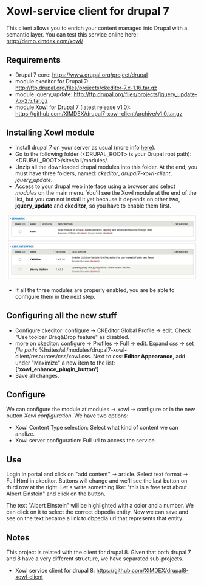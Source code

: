 # Xowl-service client for drupal 7
This client allows you to enrich your content managed into Drupal with a semantic layer. You can test this service online here: http://demo.ximdex.com/xowl/

## Requirements
* Drupal 7 core: https://www.drupal.org/project/drupal
* module ckeditor for Drupal 7: http://ftp.drupal.org/files/projects/ckeditor-7.x-1.16.tar.gz
* module jquery_update: http://ftp.drupal.org/files/projects/jquery_update-7.x-2.5.tar.gz
* module Xowl for Drupal 7 (latest release v1.0): https://github.com/XIMDEX/drupal7-xowl-client/archive/v1.0.tar.gz

## Installing Xowl module
* Install drupal 7 on your server as usual (more info [here](https://www.drupal.org/documentation/install/beginners)). 
* Go to the following folder (<DRUPAL_ROOT> is your Drupal root path): <DRUPAL_ROOT>/sites/all/modules/.
* Unzip all the downloaded drupal modules into this folder. At the end, you must have three folders, named: *ckeditor*, *drupal7-xowl-client*, *jquery_update*.
* Access to your drupal web interface using a browser and select *modules* on the main menu. You'll see the Xowl module at the end of the list, but you can not install it yet because it depends on other two, **jquery_update** and **ckeditor**, so you have to enable them first.

![Installing Xowl module and its dependencies](/resources/images/drupal7_xowl_1.png)

* If all the three modules are properly enabled, you are be able to configure them in the next step.

## Configuring all the new stuff
* Configure ckeditor: configure -> CKEditor Global Profile -> edit. Check "Use toolbar Drag&Drop feature" as disabled.
* more on ckeditor: configure -> Profiles -> Full -> edit. Expand *css* -> set *file path*: %hsites/all/modules/drupal7-xowl-client/resources/css/xowl.css. Next to css: **Editor Appearance**, add under "Maximize" a new item to the list: **['xowl_enhance_plugin_button']**
* Save all changes.

## Configure
We can configure the module at modules -> xowl -> configure or in the new button *Xowl configuration*. We have two options:

 * Xowl Content Type selection: Select what kind of content we can analize.
 * Xowl server configuration: Full url to access the service.

## Use
Login in portal and click on "add content" -> article. Select text format -> Full Html in ckeditor. Buttons will change and we'll see the last button on third row at the right. Let's write something like: "this is a free text about Albert Einstein" and click on the button.

The text "Albert Einstein" will be highlighted with a color and a number. We can click on it to select the correct dbpedia entity. Now we can save and see on the text became a link to dbpedia uri that represents that entity.

## Notes
This project is related with the client for drupal 8. Given that both drupal 7 and 8 have a very different structure, we have separated sub-projects.

* Xowl service client for drupal 8: https://github.com/XIMDEX/drupal8-xowl-client
